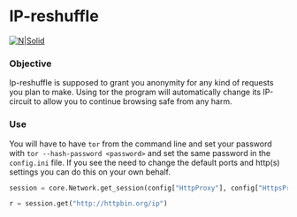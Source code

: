 # IP-reshuffle
[![N|Solid](https://upload.wikimedia.org/wikipedia/commons/thumb/1/15/Tor-logo-2011-flat.svg/1280px-Tor-logo-2011-flat.svg.png)](https://www.torproject.org/)

### Objective
Ip-reshuffle is supposed to grant you anonymity for any kind of requests you plan to make. Using tor the program will automatically change its IP-circuit to allow you to continue browsing safe from any harm.

### Use
You will have to have ```tor``` from the command line and set your password with ```tor --hash-password <password>``` and set the same password in the ```config.ini``` file. If you see the need to change the default ports and http(s) settings you can do this on your own behalf.

```python
session = core.Network.get_session(config["HttpProxy"], config["HttpsProxy"])

r = session.get("http://httpbin.org/ip")
```